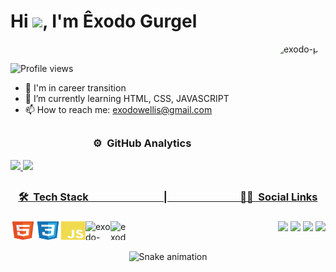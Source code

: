 # Hi <img src="https://raw.githubusercontent.com/kaueMarques/kaueMarques/master/hi.gif" width="30px">, I'm Êxodo Gurgel</h1>
<img align="right" alt="exodo-pic" height="200" style="border-radius:50px;" src="https://pbs.twimg.com/media/FK2MJwSWQAgSC0E?format=jpg&name=medium">
<br>
<p align="left"> <img src="https://komarev.com/ghpvc/?username=exodogurgel&color=yellow" alt="Profile views" /> </p>

- 🔭 I'm in career transition
- 🌱 I’m currently learning HTML, CSS, JAVASCRIPT
- 📫 How to reach me: exodowellis@gmail.com

##
<div align="center">
  <h3>⚙️ &nbsp;GitHub Analytics</h3>
</div>
<div align="left">
  <a href="https://github.com/exodogugel">
  <img width="400em" src="https://github-readme-stats.vercel.app/api?username=exodogurgel&show_icons=true&theme=dark&include_all_commits=true&count_private=true"/>
  <img width="400em" src="https://github-readme-stats.vercel.app/api/top-langs/?username=exodogurgel&layout=compact&langs_count=7&theme=dark"/>
</div>
 
##  
  
 <div align="center"> 
   <h3>🛠 &nbsp;Tech Stack &nbsp;&nbsp;&nbsp;&nbsp;&nbsp;&nbsp;&nbsp;&nbsp;&nbsp;&nbsp;&nbsp;&nbsp;&nbsp;&nbsp;&nbsp;&nbsp;&nbsp;&nbsp;&nbsp;&nbsp;&nbsp;&nbsp;&nbsp;&nbsp;&nbsp;&nbsp;&nbsp;&nbsp;&nbsp;&nbsp;|&nbsp;&nbsp;&nbsp;&nbsp;&nbsp;&nbsp;&nbsp;&nbsp;&nbsp;&nbsp;&nbsp;&nbsp;&nbsp;&nbsp;&nbsp;&nbsp;&nbsp;&nbsp;&nbsp;&nbsp;&nbsp;&nbsp;&nbsp;&nbsp;&nbsp;&nbsp;&nbsp;&nbsp;&nbsp;&nbsp;🧑🏻 &nbsp;Social Links</h3>

###   
  
  <div style="display: inline_block" align="left">
  <img align="left" alt="exodo-HTML" height="30" width="40" src="https://raw.githubusercontent.com/devicons/devicon/master/icons/html5/html5-original.svg">
  <img align="left" alt="exodo-CSS" height="30" width="40" src="https://raw.githubusercontent.com/devicons/devicon/master/icons/css3/css3-original.svg">
  <img align="left" alt="exodo-Js" height="30" width="40" src="https://raw.githubusercontent.com/devicons/devicon/master/icons/javascript/javascript-plain.svg">
  <img align="left" alt="exodo-Csharp" height="30" width="40" src="https://cdn.jsdelivr.net/gh/devicons/devicon/icons/git/git-original.svg">
  <img align="left" alt="exodo-Csharp" height="30" width="30" src="https://encrypted-tbn0.gstatic.com/images?q=tbn:ANd9GcRTFSIO_dsJJiOX3Sntwxpw6lUIJKI0ueBlRpcQ3q57xVOw4-bCAQ2eX0v_5v2sf5CIiNA&usqp=CAU">
     <div align="right">
   <a href="https://www.instagram.com/exodogurgel/" target="_blank"><img src="https://img.shields.io/badge/-Instagram-%23E4405F?style=for-the-badge&logo=instagram&logoColor=white" target="_blank"></a>
   <a href="https://wa.me/55084999406834" target="_blank"><img src="https://img.shields.io/badge/WhatsApp-25D366?style=for-the-badge&logo=whatsapp&logoColor=white" target="_blank"></a> 
    <a href = "mailto:exodowellis@gmail.com"><img src="https://img.shields.io/badge/Gmail-D14836?style=for-the-badge&logo=gmail&logoColor=white" target="_blank"></a>
    <a href="https://www.linkedin.com" target="_blank"><img src="https://img.shields.io/badge/-LinkedIn-%230077B5?style=for-the-badge&logo=linkedin&logoColor=white" target="_blank"></a> 
     </div>
 </div>
    
##
   
  ![Snake animation](https://github.com/exodogurgel/exodogurgel/blob/output/github-contribution-grid-snake.svg)
